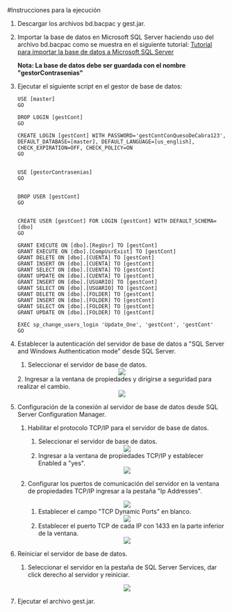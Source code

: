 #Instrucciones para la ejecución

1.  Descargar los archivos bd.bacpac y gest.jar.

2.  Importar la base de datos en Microsoft SQL Server haciendo uso del archivo bd.bacpac como se muestra en el siguiente tutorial:
    [Tutorial para importar la base de datos a Microsoft SQL Server](https://youtu.be/XLzV_gagkZc?t=182)
    
    **Nota: La base de datos debe ser guardada con el nombre "gestorContrasenias"** 
3.  Ejecutar el siguiente script en el gestor de base de datos:

    ```
    USE [master]
    GO

    DROP LOGIN [gestCont]
    GO

    CREATE LOGIN [gestCont] WITH PASSWORD='gestContConQuesoDeCabra123', DEFAULT_DATABASE=[master], DEFAULT_LANGUAGE=[us_english], CHECK_EXPIRATION=OFF, CHECK_POLICY=ON
    GO


    USE [gestorContrasenias]
    GO


    DROP USER [gestCont]
    GO


    CREATE USER [gestCont] FOR LOGIN [gestCont] WITH DEFAULT_SCHEMA=[dbo]
    GO

    GRANT EXECUTE ON [dbo].[RegUsr] TO [gestCont]
    GRANT EXECUTE ON [dbo].[CompUsrExist] TO [gestCont]
    GRANT DELETE ON [dbo].[CUENTA] TO [gestCont]
    GRANT INSERT ON [dbo].[CUENTA] TO [gestCont]
    GRANT SELECT ON [dbo].[CUENTA] TO [gestCont]
    GRANT UPDATE ON [dbo].[CUENTA] TO [gestCont]
    GRANT INSERT ON [dbo].[USUARIO] TO [gestCont]
    GRANT SELECT ON [dbo].[USUARIO] TO [gestCont]
    GRANT DELETE ON [dbo].[FOLDER] TO [gestCont]
    GRANT INSERT ON [dbo].[FOLDER] TO [gestCont]
    GRANT SELECT ON [dbo].[FOLDER] TO [gestCont]
    GRANT UPDATE ON [dbo].[FOLDER] TO [gestCont]

    EXEC sp_change_users_login 'Update_One', 'gestCont', 'gestCont'
    GO
    ```

4. Establecer la autenticación del servidor de base de datos a "SQL Server and Windows Authentication mode" desde SQL Server.

    1. Seleccionar el servidor de base de datos.
    <div align = "center"><img src = "Images/ServidorEnDMBS.PNG"></div>
    2. Ingresar a la ventana de propiedades y dirigirse a seguridad para realizar el cambio.
    <div align = "center"><img src = "Images/SeguridadServer.PNG"></div>

5. Configuración de la conexión al servidor de base de datos desde SQL Server Configuration Manager.
    
    1. Habilitar el protocolo TCP/IP para el servidor de base de datos.
    
        1. Seleccionar el servidor de base de datos.
        <div align = "center"><img src = "Images/NetworkConfig.PNG"></div>

        2. Ingresar a la ventana de propiedades TCP/IP y establecer Enabled a "yes".

        <div align = "center"><img src = "Images/TCPIP.PNG"></div>

    2. Configurar los puertos de comunicación del servidor en la ventana de propiedades TCP/IP ingresar a la pestaña "Ip Addresses".

        <div align = "center"><img src = "Images/IpAdresses.PNG"></div>

        1. Establecer el campo "TCP Dynamic Ports" en blanco.

        <div align = "center"><img src = "Images/DynamicPorts.PNG"></div>

        2. Establecer el puerto TCP de cada IP con 1433 en la parte inferior de la ventana.

        <div align = "center"><img src = "Images/TCP.PNG"></div>

6. Reiniciar el servidor de base de datos.

    1. Seleccionar el servidor en la pestaña de SQL Server Services, dar click derecho al servidor y reiniciar.

        <div align = "center"><img src = "Images/SQLSS.PNG"></div>

7. Ejecutar el archivo gest.jar.


